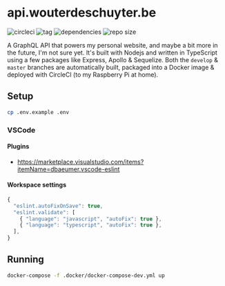 # api.wouterdeschuyter.be

![circleci](https://circleci.com/gh/wouterds/api.wouterdeschuyter.be/tree/develop.svg?style=shield)
![tag](https://img.shields.io/github/tag/wouterds/api.wouterdeschuyter.be.svg)
![dependencies](https://img.shields.io/david/wouterds/api.wouterdeschuyter.be)
![repo size](https://img.shields.io/github/repo-size/wouterds/api.wouterdeschuyter.be)

A GraphQL API that powers my personal website, and maybe a bit more in the future, I'm not sure yet. It's built with Nodejs and written in TypeScript using a few packages like Express, Apollo & Sequelize. Both the `develop` & `master` branches are automatically built, packaged into a Docker image & deployed with CircleCI (to my Raspberry Pi at home).

## Setup

```bash
cp .env.example .env
```

### VSCode

#### Plugins

- https://marketplace.visualstudio.com/items?itemName=dbaeumer.vscode-eslint

#### Workspace settings

```javascript
{
  "eslint.autoFixOnSave": true,
  "eslint.validate": [
    { "language": "javascript", "autoFix": true },
    { "language": "typescript", "autoFix": true },
  ],
}
```

## Running

```bash
docker-compose -f .docker/docker-compose-dev.yml up
```

